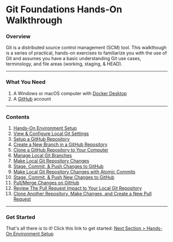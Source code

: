 # Git Foundations Hands-On Walkthrough

### Overview

Git is a distributed source control management (SCM) tool.  This walkthough is a series of practical, hands-on exercises to familiarize you with the use of Git and assumes you have a basic understanding Git use cases, terminology, and file areas (working, staging, & HEAD).

------

### What You Need

1. A Windows or macOS computer with [Docker Desktop](https://www.docker.com/products/docker-desktop "Docker Desktop Download")
2. A [GitHub](https://github.com/join "Join GitHub") account

------

### Contents

1. [Hands-On Environment Setup](sections/section_1.md "Hands-On Environment Setup")
2. [View & Configure Local Git Settings](sections/section_2.md "View & Configure Local Git Settings")
3. [Setup a GitHub Repository](sections/section_3.md "Setup a GitHub Repository")
4. [Create a New Branch in a GitHub Repository](sections/section_4.md "Create a New Branch in a GitHub Repository")
5. [Clone a GitHub Repository to Your Computer](sections/section_5.md "Clone a GitHub Repository to Your Computer")
6. [Manage Local Git Branches](sections/section_6.md "Manage Local Git Branches")
7. [Make Local Git Repository Changes](sections/section_7.md "Make Local Git Repository Changes")
8. [Stage, Commit, & Push Changes to GitHub](sections/section_8.md "Stage, Commit, & Push Changes to GitHub")
9. [Make Local Git Repository Changes with Atomic Commits](sections/section_9.md "Make Local Git Repository Changes with Atomic Commits")
10. [Stage, Commit, & Push New Changes to GitHub](sections/section_10.md "Stage, Commit, & Push New Changes to GitHub")
11. [Pull/Merge Changes on GitHub](sections/section_11.md "Pull/Merge Changes on GitHub")
12. [Review The Pull Request Impact to Your Local Git Repository](sections/section_12.md "Review The Pull Request Impact to Your Local Git Repository")
13. [Clone Another Repository, Make Changes, and Create a New Pull Request](sections/section_13.md "Clone Another Repository, Make Changes, and Create a New Pull Request")

------

### Get Started

That's all there is to it!  Click this link to get started: [Next Section > Hands-On Environment Setup](sections/section_1.md "Hands-On Environment Setup")

